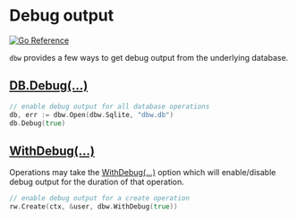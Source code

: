 # Debug output
[![Go
Reference](https://pkg.go.dev/badge/github.com/hashicorp/go-dbw.svg)](https://pkg.go.dev/github.com/hashicorp/go-dbw)

`dbw` provides a few ways to get debug output from the underlying database.

## [DB.Debug(...)](https://pkg.go.dev/github.com/hashicorp/go-dbw#DB.Debug)

```go
// enable debug output for all database operations
db, err := dbw.Open(dbw.Sqlite, "dbw.db") 
db.Debug(true)
```

## [WithDebug(...)](https://pkg.go.dev/github.com/hashicorp/go-dbw#WithDebug) 
Operations may take the
[WithDebug(...)](https://pkg.go.dev/github.com/hashicorp/go-dbw#WithDebug)
option which will enable/disable debug output for the duration of that operation. 

```go
// enable debug output for a create operation
rw.Create(ctx, &user, dbw.WithDebug(true))
```